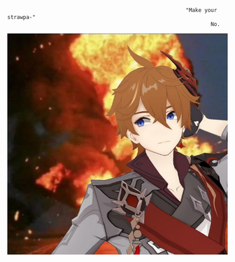                                                              "Make your strawpa-"
                                                                     No. 
![image alt](https://github.com/Ichigoatz/Ichigoatz/blob/3c88e2afcc6e7cbd2151c3a5e49fb2b683c590c2/bb278b58af3ad79012821464037cff8a.jpg)
<!---
Ichigoatz/Ichigoatz is a ✨ special ✨ repository because its `README.md` (this file) appears on your GitHub profile.
You can click the Preview link to take a look at your changes.
--->
